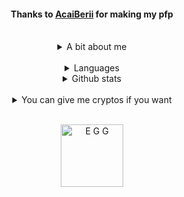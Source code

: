 <div align="center">
  <h4>Thanks to <a href="https://github.com/AcaiBerii">AcaiBerii</a> for making my pfp</h4>
  <br>
  
  <details>
    <summary>A bit about me</summary>
    <h4>
      like cats<br>
      I use she/her pronouns<br>
      I code in mainly in C and C++ and a bit of Python</h4>
  </details>  
  <br>
  
  <details>
    <summary>Languages</summary>
    <h4>
      learning: Java<br>
      learned: C, C++, Python
    </h4>
  </details>
  
  <details>
    <summary>Github stats</summary>
    <img src="https://komarev.com/ghpvc/?username=Unknown-User2&color=brightgreen&style=flat-square"> <br>
    <img src="https://github-readme-stats.vercel.app/api?username=unknown-user2&show_icons=true&theme=cobalt">
    <img src="https://github-readme-stats.vercel.app/api/top-langs/?username=unknown-user2&layout=compact&theme=cobalt">
  </details>
  <br>
  
  <details>
  <summary>You can give me cryptos if you want</summary>
  <h4>
    Bitcoin: 38SeVTtBdnpbUoDLs7eCU2aUghJsbHWMfJ <br>
    Lightcoin: MKqNc88dsMXhJnruBy4znsPy8Agj38ihYn <br>
    USD Coin: 0x4D39Fb5BD7711643227dde8fD9112fDfaa8df6F7 <br>
    Ethereum: 0x7F0c4D9C6E9AC82296D7dFC1e3e6cD00AF07487e <br>
    Bitcoin Cash: qr3l0e7t5j4sqef6aq3a6the8fft6pvrtscdshkkvr <br>
    Stellar Lumens address: GDQP2KPQGKIHYJGXNUIYOMHARUARCA7DJT5FO2FFOOKY3B2WSQHG4W37 <br>
    Stellar Lumens memo: 2443846943
  </h4>
  </details>
  <br>
  
  <a href="https://github.com/EggOrg"><img alt="E G G" width="100" hight="100" src="https://avatars.githubusercontent.com/u/81579876?s=200&v=4"></a>
</div>
